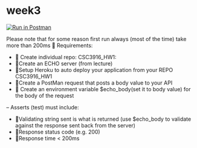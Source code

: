 # week3
[![Run in Postman](https://run.pstmn.io/button.svg)](https://app.getpostman.com/run-collection/98a63537bdbd339702cf)


Please note that for some reason first run always (most of the time) take more than 200ms 
🚒 Requirements:
- 🔴 Create individual repo: CSC3916_HW1:
- 🔴Create an ECHO server (from lecture)
- 🔴Setup Heroku to auto deploy your application from your REPO CSC3916_HW1
- 🔴Create a PostMan request that posts a body value to your API
- 🔴 Create an environment variable $echo_body(set it to body value) for the body of the request

– Asserts (test) must include:

- 🔴Validating string sent is what is returned (use $echo_body to validate against the response sent back from the server)
- 🔴Response status code (e.g. 200)
- 🔴Response time < 200ms
